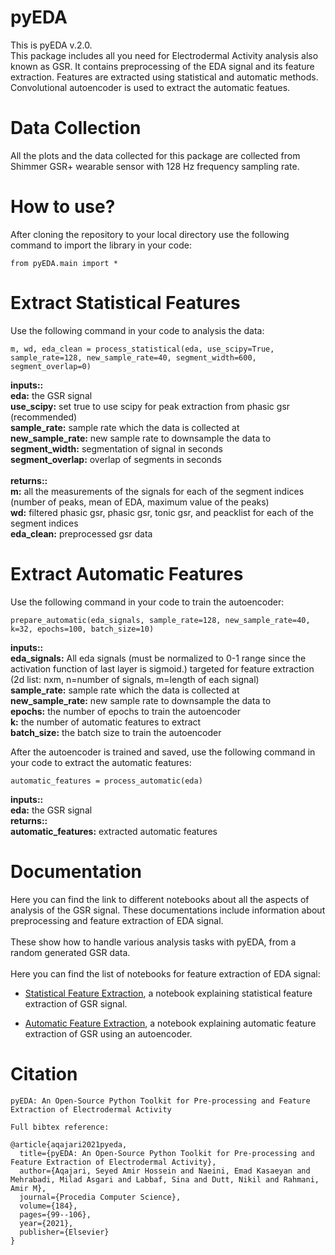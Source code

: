 # pyEDA
This is pyEDA v.2.0.
<br />This package includes all you need for Electrodermal Activity analysis also known as GSR. It contains preprocessing of the EDA signal and its feature extraction. Features are extracted using statistical and automatic methods.
<br />Convolutional autoencoder is used to extract the automatic featues.

# Data Collection
All the plots and the data collected for this package are collected from Shimmer GSR+ wearable sensor with 128 Hz frequency sampling rate. 

# How to use?
After cloning the repository to your local directory use the following command to import the library in your code:
```
from pyEDA.main import *
```
# Extract Statistical Features
Use the following command in your code to analysis the data:
```
m, wd, eda_clean = process_statistical(eda, use_scipy=True, sample_rate=128, new_sample_rate=40, segment_width=600, segment_overlap=0)
```
<b>inputs::</b>
<br />
<b>eda:</b> the GSR signal
<br />
<b>use_scipy:</b> set true to use scipy for peak extraction from phasic gsr (recommended)
<br />
<b>sample_rate:</b> sample rate which the data is collected at
<br />
<b>new_sample_rate:</b> new sample rate to downsample the data to
<br />
<b>segment_width:</b> segmentation of signal in seconds
<br />
<b>segment_overlap:</b> overlap of segments in seconds
<br />
<br />
<b>returns::</b>
<br />
<b>m:</b> all the measurements of the signals for each of the segment indices (number of peaks, mean of EDA, maximum value of the peaks)
<br />
<b>wd:</b> filtered phasic gsr, phasic gsr, tonic gsr, and peacklist for each of the segment indices
<br />
<b>eda_clean:</b> preprocessed gsr data

# Extract Automatic Features
Use the following command in your code to train the autoencoder:
```
prepare_automatic(eda_signals, sample_rate=128, new_sample_rate=40, k=32, epochs=100, batch_size=10)
```
<b>inputs::</b>
<br />
<b>eda_signals:</b> All eda signals (must be normalized to 0-1 range since the activation function of last layer is sigmoid.) targeted for feature extraction (2d list: nxm, n=number of signals, m=length of each signal)
<br />
<b>sample_rate:</b> sample rate which the data is collected at
<br />
<b>new_sample_rate:</b> new sample rate to downsample the data to
<br />
<b>epochs:</b> the number of epochs to train the autoencoder
<br />
<b>k:</b> the number of automatic features to extract
<br />
<b>batch_size:</b> the batch size to train the autoencoder
<br />

After the autoencoder is trained and saved, use the following command in your code to extract the automatic features:
```
automatic_features = process_automatic(eda)
```
<b>inputs::</b>
<br />
<b>eda:</b> the GSR signal
<br />
<b>returns::</b>
<br />
<b>automatic_features:</b> extracted automatic features
<br />

# Documentation
Here you can find the link to different notebooks about all the aspects of analysis of the GSR signal. These documentations include information about preprocessing and feature extraction of EDA signal.
<br />
<br />
These show how to handle various analysis tasks with pyEDA, from a random generated GSR data.
<br />
<br />
Here you can find the list of notebooks for feature extraction of EDA signal:
* [Statistical Feature Extraction](documentations/GSRStatFeatureExtraction/GSRStatFeatureExtraction.ipynb), a notebook explaining statistical feature extraction of GSR signal.
  
* [Automatic Feature Extraction](documentations/GSRAutoFeatureExtraction/GSRAutoFeatureExtraction.ipynb), a notebook explaining automatic feature extraction of GSR using an autoencoder.

# Citation
```
pyEDA: An Open-Source Python Toolkit for Pre-processing and Feature Extraction of Electrodermal Activity
```
```
Full bibtex reference:

@article{aqajari2021pyeda,
  title={pyEDA: An Open-Source Python Toolkit for Pre-processing and Feature Extraction of Electrodermal Activity},
  author={Aqajari, Seyed Amir Hossein and Naeini, Emad Kasaeyan and Mehrabadi, Milad Asgari and Labbaf, Sina and Dutt, Nikil and Rahmani, Amir M},
  journal={Procedia Computer Science},
  volume={184},
  pages={99--106},
  year={2021},
  publisher={Elsevier}
}
```
